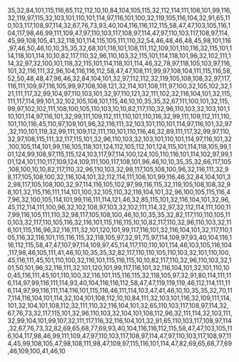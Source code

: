 35,32,84,101,115,116,65,112,112,10,10,84,104,105,115,32,112,114,111,106,101,99,116,32,119,97,115,32,103,101,110,101,114,97,116,101,100,32,119,105,116,104,32,91,65,110,103,117,108,97,114,32,67,76,73,93,40,104,116,116,112,115,58,47,47,103,105,116,104,117,98,46,99,111,109,47,97,110,103,117,108,97,114,47,97,110,103,117,108,97,114,45,99,108,105,41,32,118,101,114,115,105,111,110,32,54,46,48,46,48,45,98,101,116,97,46,50,46,10,10,35,35,32,68,101,118,101,108,111,112,109,101,110,116,32,115,101,114,118,101,114,10,10,82,117,110,32,96,110,103,32,115,101,114,118,101,96,32,102,111,114,32,97,32,100,101,118,32,115,101,114,118,101,114,46,32,78,97,118,105,103,97,116,101,32,116,111,32,96,104,116,116,112,58,47,47,108,111,99,97,108,104,111,115,116,58,52,50,48,48,47,96,46,32,84,104,101,32,97,112,112,32,119,105,108,108,32,97,117,116,111,109,97,116,105,99,97,108,108,121,32,114,101,108,111,97,100,32,105,102,32,121,111,117,32,99,104,97,110,103,101,32,97,110,121,32,111,102,32,116,104,101,32,115,111,117,114,99,101,32,102,105,108,101,115,46,10,10,35,35,32,67,111,100,101,32,115,99,97,102,102,111,108,100,105,110,103,10,10,82,117,110,32,96,110,103,32,103,101,110,101,114,97,116,101,32,99,111,109,112,111,110,101,110,116,32,99,111,109,112,111,110,101,110,116,45,110,97,109,101,96,32,116,111,32,103,101,110,101,114,97,116,101,32,97,32,110,101,119,32,99,111,109,112,111,110,101,110,116,46,32,89,111,117,32,99,97,110,32,97,108,115,111,32,117,115,101,32,96,110,103,32,103,101,110,101,114,97,116,101,32,100,105,114,101,99,116,105,118,101,124,112,105,112,101,124,115,101,114,118,105,99,101,124,99,108,97,115,115,124,103,117,97,114,100,124,105,110,116,101,114,102,97,99,101,124,101,110,117,109,124,109,111,100,117,108,101,96,46,10,10,35,35,32,66,117,105,108,100,10,10,82,117,110,32,96,110,103,32,98,117,105,108,100,96,32,116,111,32,98,117,105,108,100,32,116,104,101,32,112,114,111,106,101,99,116,46,32,84,104,101,32,98,117,105,108,100,32,97,114,116,105,102,97,99,116,115,32,119,105,108,108,32,98,101,32,115,116,111,114,101,100,32,105,110,32,116,104,101,32,96,100,105,115,116,47,96,32,100,105,114,101,99,116,111,114,121,46,32,85,115,101,32,116,104,101,32,96,45,112,114,111,100,96,32,102,108,97,103,32,102,111,114,32,97,32,112,114,111,100,117,99,116,105,111,110,32,98,117,105,108,100,46,10,10,35,35,32,82,117,110,110,105,110,103,32,117,110,105,116,32,116,101,115,116,115,10,10,82,117,110,32,96,110,103,32,116,101,115,116,96,32,116,111,32,101,120,101,99,117,116,101,32,116,104,101,32,117,110,105,116,32,116,101,115,116,115,32,118,105,97,32,91,75,97,114,109,97,93,40,104,116,116,112,115,58,47,47,107,97,114,109,97,45,114,117,110,110,101,114,46,103,105,116,104,117,98,46,105,111,41,46,10,10,35,35,32,82,117,110,110,105,110,103,32,101,110,100,45,116,111,45,101,110,100,32,116,101,115,116,115,10,10,82,117,110,32,96,110,103,32,101,50,101,96,32,116,111,32,101,120,101,99,117,116,101,32,116,104,101,32,101,110,100,45,116,111,45,101,110,100,32,116,101,115,116,115,32,118,105,97,32,91,80,114,111,116,114,97,99,116,111,114,93,40,104,116,116,112,58,47,47,119,119,119,46,112,114,111,116,114,97,99,116,111,114,116,101,115,116,46,111,114,103,47,41,46,10,10,35,35,32,70,117,114,116,104,101,114,32,104,101,108,112,10,10,84,111,32,103,101,116,32,109,111,114,101,32,104,101,108,112,32,111,110,32,116,104,101,32,65,110,103,117,108,97,114,32,67,76,73,32,117,115,101,32,96,110,103,32,104,101,108,112,96,32,111,114,32,103,111,32,99,104,101,99,107,32,111,117,116,32,116,104,101,32,91,65,110,103,117,108,97,114,32,67,76,73,32,82,69,65,68,77,69,93,40,104,116,116,112,115,58,47,47,103,105,116,104,117,98,46,99,111,109,47,97,110,103,117,108,97,114,47,97,110,103,117,108,97,114,45,99,108,105,47,98,108,111,98,47,109,97,115,116,101,114,47,82,69,65,68,77,69,46,109,100,41,46,10